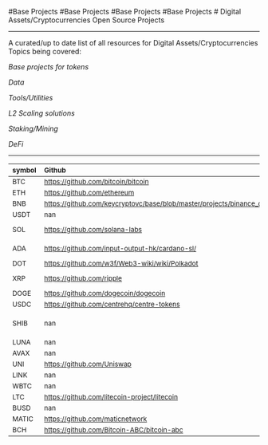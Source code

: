 #Base Projects
            #Base Projects
            #Base Projects
            #Base Projects
            # Digital Assets/Cryptocurrencies Open Source Projects

___
A curated/up to date list of all resources for Digital Assets/Cryptocurrencies
Topics being covered:

*Base projects for tokens*

*Data*

*Tools/Utilities*

*L2 Scaling solutions*

*Staking/Mining*

*DeFi*
___

<!-- [PLACEHOLDER_START:Base Projects] --> 
| <sub>symbol</sub>   | <sub>Github</sub>                                                                   | <sub>Reddit</sub>                                    | <sub>Telegram</sub>                          | <sub>Discord</sub>                               | <sub>Medium</sub>                                                                                               | <sub>Block Explorer</sub>                                                                                                                                                              | <sub>Twitter</sub>                                                                           | <sub>Whitepaper</sub>                                                                     | <sub>Blog</sub>                       | <sub>Website</sub>                          |
|:--------------------|:------------------------------------------------------------------------------------|:-----------------------------------------------------|:---------------------------------------------|:-------------------------------------------------|:----------------------------------------------------------------------------------------------------------------|:---------------------------------------------------------------------------------------------------------------------------------------------------------------------------------------|:---------------------------------------------------------------------------------------------|:------------------------------------------------------------------------------------------|:--------------------------------------|:--------------------------------------------|
| <sub>BTC</sub>      | <sub>https://github.com/bitcoin/bitcoin</sub>                                       | <sub>https://www.reddit.com/r/Bitcoin/</sub>         | <sub>http://t.me/bitcoin</sub>               | <sub>nan</sub>                                   | <sub>nan</sub>                                                                                                  | <sub>nan</sub>                                                                                                                                                                         | <sub>https://twitter.com/bitcoin</sub>                                                       | <sub>https://bitcoin.org/bitcoin.pdf</sub>                                                | <sub>nan</sub>                        | <sub>nan</sub>                              |
| <sub>ETH</sub>      | <sub>https://github.com/ethereum</sub>                                              | <sub>https://www.reddit.com/r/ethereum/</sub>        | <sub>nan</sub>                               | <sub>nan</sub>                                   | <sub>nan</sub>                                                                                                  | <sub>nan</sub>                                                                                                                                                                         | <sub>https://twitter.com/ethereum</sub>                                                      | <sub>https://ethereum.org/en/whitepaper/</sub>                                            | <sub>https://blog.ethereum.org/</sub> | <sub>https://www.ethereum.org/</sub>        |
| <sub>BNB</sub>      | <sub>https://github.com/keycryptovc/base/blob/master/projects/binance_coin.md</sub> | <sub>https://www.reddit.com/r/BinanceExchange/</sub> | <sub>nan</sub>                               | <sub>nan</sub>                                   | <sub>nan</sub>                                                                                                  | <sub>nan</sub>                                                                                                                                                                         | <sub>https://twitter.com/binance</sub>                                                       | <sub>https://whitepaper.io/coin/binance</sub>                                             | <sub>nan</sub>                        | <sub>https://www.binance.com/en</sub>       |
| <sub>USDT</sub>     | <sub>nan</sub>                                                                      | <sub>https://www.reddit.com/r/Tether/</sub>          | <sub>nan</sub>                               | <sub>nan</sub>                                   | <sub>nan</sub>                                                                                                  | <sub>nan</sub>                                                                                                                                                                         | <sub>https://twitter.com/Tether_to/</sub>                                                    | <sub>https://tether.to/wp-content/uploads/2016/06/TetherWhitePaper.pdf</sub>              | <sub>https://tether.to/press/</sub>   | <sub>https://tether.to</sub>                |
| <sub>SOL</sub>      | <sub>https://github.com/solana-labs</sub>                                           | <sub>nan</sub>                                       | <sub>https://t.me/solana</sub>               | <sub>https://discordapp.com/invite/pquxPsq</sub> | <sub>https://medium.com/solana-labs</sub>                                                                       | <sub>nan</sub>                                                                                                                                                                         | <sub>https://twitter.com/solana</sub>                                                        | <sub>https://github.com/solana-labs/whitepaper/blob/master/solana-whitepaper-en.pdf</sub> | <sub>nan</sub>                        | <sub>https://solana.com/</sub>              |
| <sub>ADA</sub>      | <sub>https://github.com/input-output-hk/cardano-sl/</sub>                           | <sub>https://www.reddit.com/r/cardano/</sub>         | <sub>https://t.me/CardanoAnnouncements</sub> | <sub>nan</sub>                                   | <sub>nan</sub>                                                                                                  | <sub>https://cardanoexplorer.com/?__hstc=64163184.1ca529f07fc63b0bef3e8d3d503d02b0.1539017635936.1539017635936.1539017635936.1&__hssc=64163184.2.1539017635938&__hsfp=3707452877</sub> | <sub>https://twitter.com/cardano</sub>                                                       | <sub>https://why.cardano.org/en/introduction/motivation/</sub>                            | <sub>nan</sub>                        | <sub>https://www.cardano.org/en/home/</sub> |
| <sub>DOT</sub>      | <sub>https://github.com/w3f/Web3-wiki/wiki/Polkadot</sub>                           | <sub>nan</sub>                                       | <sub>https://t.me/PolkadotOfficial</sub>     | <sub>nan</sub>                                   | <sub>https://medium.com/polkadot-network</sub>                                                                  | <sub>nan</sub>                                                                                                                                                                         | <sub>https://twitter.com/Polkadot</sub>                                                      | <sub>https://polkadot.network/PolkaDotPaper.pdf</sub>                                     | <sub>nan</sub>                        | <sub>https://polkadot.network</sub>         |
| <sub>XRP</sub>      | <sub>https://github.com/ripple</sub>                                                | <sub>https://www.reddit.com/r/Ripple/</sub>          | <sub>https://t.me/Ripple</sub>               | <sub>nan</sub>                                   | <sub>nan</sub>                                                                                                  | <sub>nan</sub>                                                                                                                                                                         | <sub>https://twitter.com/Ripple?ref_src=twsrc%5Egoogle%7Ctwcamp%5Eserp%7Ctwgr%5Eauthor</sub> | <sub>https://ripple.com/files/ripple_consensus_whitepaper.pdf</sub>                       | <sub>nan</sub>                        | <sub>https://ripple.com</sub>               |
| <sub>DOGE</sub>     | <sub>https://github.com/dogecoin/dogecoin</sub>                                     | <sub>https://www.reddit.com/r/dogecoin/</sub>        | <sub>https://t.me/TheDogeHouse</sub>         | <sub>nan</sub>                                   | <sub>nan</sub>                                                                                                  | <sub>https://dogechain.info/</sub>                                                                                                                                                     | <sub>https://twitter.com/dogecoin</sub>                                                      | <sub>nan</sub>                                                                            | <sub>nan</sub>                        | <sub>https://dogecoin.com/</sub>            |
| <sub>USDC</sub>     | <sub>https://github.com/centrehq/centre-tokens</sub>                                | <sub>nan</sub>                                       | <sub>nan</sub>                               | <sub>nan</sub>                                   | <sub>nan</sub>                                                                                                  | <sub>nan</sub>                                                                                                                                                                         | <sub>nan</sub>                                                                               | <sub>https://whitepaper.io/document/716/usd-coin-whitepaper</sub>                         | <sub>https://www.centre.io/blog</sub> | <sub>https://www.centre.io/usdc</sub>       |
| <sub>SHIB</sub>     | <sub>nan</sub>                                                                      | <sub>nan</sub>                                       | <sub>nan</sub>                               | <sub>nan</sub>                                   | <sub>https://allhailtheshiba.medium.com/all-hail-the-shiba-an-experiment-in-decentralization-87e3792e92f2</sub> | <sub>nan</sub>                                                                                                                                                                         | <sub>https://twitter.com/shibtoken</sub>                                                     | <sub>nan</sub>                                                                            | <sub>nan</sub>                        | <sub>https://shibatoken.com/</sub>          |
| <sub>LUNA</sub>     | <sub>nan</sub>                                                                      | <sub>nan</sub>                                       | <sub>https://t.me/terramoney</sub>           | <sub>nan</sub>                                   | <sub>https://medium.com/terra-money</sub>                                                                       | <sub>nan</sub>                                                                                                                                                                         | <sub>https://twitter.com/terra_money</sub>                                                   | <sub>https://terra.money/Terra_White_paper.pdf</sub>                                      | <sub>nan</sub>                        | <sub>https://terra.money/</sub>             |
| <sub>AVAX</sub>     | <sub>nan</sub>                                                                      | <sub>https://reddit.com/r/avax</sub>                 | <sub>https://t.me/avalancheavax</sub>        | <sub>nan</sub>                                   | <sub>https://medium.com/avalabs</sub>                                                                           | <sub>nan</sub>                                                                                                                                                                         | <sub>https://twitter.com/avalancheavax</sub>                                                 | <sub>https://files.avalabs.org/papers/platform.pdf</sub>                                  | <sub>nan</sub>                        | <sub>https://avax.network/</sub>            |
| <sub>UNI</sub>      | <sub>https://github.com/Uniswap</sub>                                               | <sub>https://www.reddit.com/r/UniSwap/</sub>         | <sub>nan</sub>                               | <sub>nan</sub>                                   | <sub>nan</sub>                                                                                                  | <sub>nan</sub>                                                                                                                                                                         | <sub>https://twitter.com/UniswapExchange</sub>                                               | <sub>https://hackmd.io/C-DvwDSfSxuh-Gd4WKE_ig</sub>                                       | <sub>https://uniswap.org/blog/</sub>  | <sub>https://uniswap.io/</sub>              |
| <sub>LINK</sub>     | <sub>nan</sub>                                                                      | <sub>https://www.reddit.com/r/Chainlink/</sub>       | <sub>https://t.me/chainlinkofficial</sub>    | <sub>https://discord.gg/aSK4zew</sub>            | <sub>nan</sub>                                                                                                  | <sub>nan</sub>                                                                                                                                                                         | <sub>https://twitter.com/chainlink</sub>                                                     | <sub>https://link.smartcontract.com/whitepaper</sub>                                      | <sub>https://blog.chain.link/</sub>   | <sub>https://chain.link/</sub>              |
| <sub>WBTC</sub>     | <sub>nan</sub>                                                                      | <sub>nan</sub>                                       | <sub>nan</sub>                               | <sub>nan</sub>                                   | <sub>nan</sub>                                                                                                  | <sub>nan</sub>                                                                                                                                                                         | <sub>https://twitter.com/WrappedBTC</sub>                                                    | <sub>https://www.wbtc.network/assets/wrapped-tokens-whitepaper.pdf</sub>                  | <sub>nan</sub>                        | <sub>https://www.wbtc.network/</sub>        |
| <sub>LTC</sub>      | <sub>https://github.com/litecoin-project/litecoin</sub>                             | <sub>https://www.reddit.com/r/litecoin/</sub>        | <sub>nan</sub>                               | <sub>nan</sub>                                   | <sub>nan</sub>                                                                                                  | <sub>nan</sub>                                                                                                                                                                         | <sub>https://twitter.com/litecoin</sub>                                                      | <sub>nan</sub>                                                                            | <sub>nan</sub>                        | <sub>https://litecoin.org/</sub>            |
| <sub>BUSD</sub>     | <sub>nan</sub>                                                                      | <sub>nan</sub>                                       | <sub>nan</sub>                               | <sub>nan</sub>                                   | <sub>nan</sub>                                                                                                  | <sub>nan</sub>                                                                                                                                                                         | <sub>nan</sub>                                                                               | <sub>nan</sub>                                                                            | <sub>nan</sub>                        | <sub>nan</sub>                              |
| <sub>MATIC</sub>    | <sub>https://github.com/maticnetwork</sub>                                          | <sub>https://www.reddit.com/r/maticnetwork/</sub>    | <sub>https://t.me/maticnetwork</sub>         | <sub>nan</sub>                                   | <sub>https://polygontech.medium.com/</sub>                                                                      | <sub>nan</sub>                                                                                                                                                                         | <sub>https://twitter.com/0xPolygon</sub>                                                     | <sub>https://github.com/maticnetwork/whitepaper/blob/master/README.md</sub>               | <sub>nan</sub>                        | <sub>https://polygon.technology/</sub>      |
| <sub>BCH</sub>      | <sub>https://github.com/Bitcoin-ABC/bitcoin-abc</sub>                               | <sub>https://www.reddit.com/r/Bitcoincash/</sub>     | <sub>nan</sub>                               | <sub>nan</sub>                                   | <sub>nan</sub>                                                                                                  | <sub>nan</sub>                                                                                                                                                                         | <sub>nan</sub>                                                                               | <sub>https://www.bitcoincash.org/bitcoin.pdf</sub>                                        | <sub>nan</sub>                        | <sub>https://www.bitcoincash.org/</sub>     |<!-- [PLACEHOLDER_END:Base Projects] -->